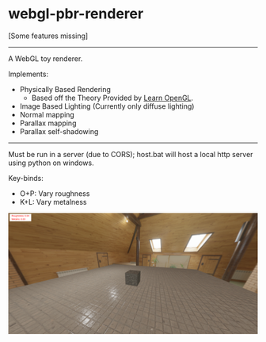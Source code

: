 # webgl-pbr-renderer

[Some features missing]

---

A WebGL toy renderer.

Implements:
- Physically Based Rendering
  - Based off the Theory Provided by [Learn OpenGL](https://learnopengl.com/PBR/Theory).
- Image Based Lighting (Currently only diffuse lighting)
- Normal mapping
- Parallax mapping
- Parallax self-shadowing

---

Must be run in a server (due to CORS); host.bat will host a local http server using python on windows.

Key-binds:
- O+P: Vary roughness
- K+L: Vary metalness

![image](docs/image.png)